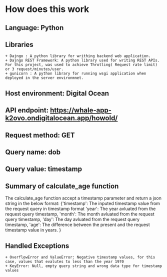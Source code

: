 # How does this work

## Language: Python

## Libraries

    + Dajngo : A python library for writhing backend web application.
    + Dajngo REST Framework: A python library used for writing REST APIs. For this project, was used to achieve Throtling( Request rate limit) or 3 request/minutes/user.
    + gunicorn : A python library for running wsgi application when deployed in the server environmnet.

## Host environment: Digital Ocean

## API endpoint: <https://whale-app-k2ovo.ondigitalocean.app/howold/>

## Request method: GET

## Query name: dob

## Query value: timestamp

## Summary of calculate_age function

The calculate_age function accept a timestamp parameter and return a json string in the below format:
{'timestamp': The inputed timestamp value from the request query in timestamp format
'year': The year avluated from the request query timestamp,
'month': The month avluated from the request query timestamp,
'day': The day avluated from the request query timestamp,
'age': The difference between the present  and the request timestamp value in years.
}

## Handled Exceptions

    + OverflowError and ValueError: Negative timestamp values, for this case, values that evalutes to less than the year 1970
    + KeyError: Null, empty query string and wrong data type for timestamp values
